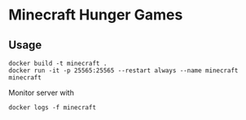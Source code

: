 # Minecraft Hunger Games

## Usage
```
docker build -t minecraft .
docker run -it -p 25565:25565 --restart always --name minecraft minecraft
```

Monitor server with
```
docker logs -f minecraft
```
